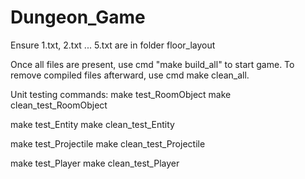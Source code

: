 # Dungeon_Game

Ensure 1.txt, 2.txt ... 5.txt are in folder floor_layout

Once all files are present, use cmd "make build_all" to start game.
To remove compiled files afterward, use cmd make clean_all.

Unit testing commands:
make test_RoomObject
make clean_test_RoomObject

make test_Entity
make clean_test_Entity

make test_Projectile
make clean_test_Projectile

make test_Player
make clean_test_Player